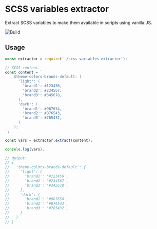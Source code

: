 # SCSS variables extractor

Extract SCSS variables to make them available in scripts using vanilla JS.

![Build](https://github.com/integratedexperts/scss-variables-extractor/actions/workflows/main.yml/badge.svg)


## Usage

```javascript
const extractor = require('./scss-variables-extractor');

// SCSS content.
const content = `
    $theme-colors-brands-default: (
      'light': (
        'brand1': #123456,
        'brand2': #234567,
        'brand3': #345678,
      ),
      'dark': (
        'brand1': #987654,
        'brand2': #876543,
        'brand3': #765432,
      )
    );
`;

const vars = extractor.extract(content);

console.log(vars);

// Output:
// {
//   'theme-colors-brands-default': {
//     'light': {
//       'brand1': '#123456',
//       'brand2': '#234567',
//       'brand3': '#345678',
//     },
//     'dark': {
//       'brand1': '#987654',
//       'brand2': '#876543',
//       'brand3': '#765432',
//     }
//   }
// }

```
